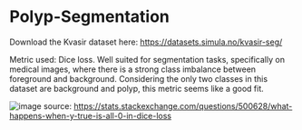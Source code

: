 # Polyp-Segmentation
Download the Kvasir dataset here: https://datasets.simula.no/kvasir-seg/


Metric used: 
Dice loss. Well suited for segmentation tasks, specifically on medical images, where there is a strong class imbalance between foreground and background. Considering the only two classes in this dataset are background and polyp, this metric seems like a good fit.

![image](https://user-images.githubusercontent.com/23001669/205491168-15496a83-04f4-439b-a569-2f42cd007d8e.png)
source: https://stats.stackexchange.com/questions/500628/what-happens-when-y-true-is-all-0-in-dice-loss
